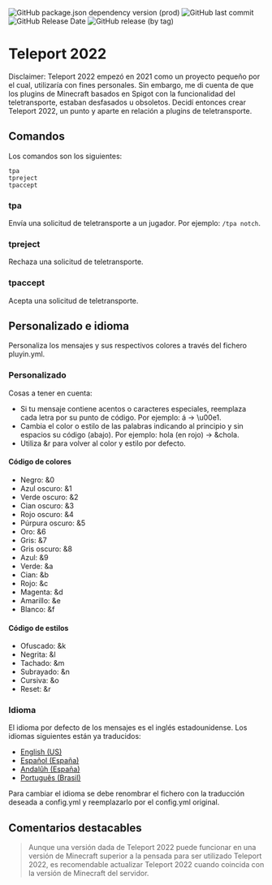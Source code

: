![GitHub package.json dependency version (prod)](https://img.shields.io/github/package-json/dependency-version/8ortiz4/teleport-2022/2.2.0?color=orange)
![GitHub last commit](https://img.shields.io/github/last-commit/8ortiz4/teleport-2022)
![GitHub Release Date](https://img.shields.io/github/release-date/8ortiz4/teleport-2022)
![GitHub release (by tag)](https://img.shields.io/github/downloads/8ortiz4/teleport-2022/2.2.0/total?color=brightgreen)

# Teleport 2022

Disclaimer: Teleport 2022 empezó en 2021 como un proyecto pequeño por el cual, utilizaría con fines personales. Sin embargo, me di cuenta de que los plugins de Minecraft basados en Spigot con la funcionalidad del teletransporte, estaban desfasados u obsoletos. Decidí entonces crear Teleport 2022, un punto y aparte en relación a plugins de teletransporte.

## Comandos

Los comandos son los siguientes:

```
tpa
tpreject
tpaccept
```

### tpa

Envía una solicitud de teletransporte a un jugador. Por ejemplo: `/tpa notch`.

### tpreject

Rechaza una solicitud de teletransporte.

### tpaccept

Acepta una solicitud de teletransporte.

## Personalizado e idioma

Personaliza los mensajes y sus respectivos colores a través del fichero pluyin.yml.

### Personalizado

Cosas a tener en cuenta:

- Si tu mensaje contiene acentos o caracteres especiales, reemplaza cada letra por su punto de código. Por ejemplo: á → \u00e1.
- Cambia el color o estilo de las palabras indicando al principio y sin espacios su código (abajo). Por ejemplo: hola (en rojo) → &chola.
- Utiliza &r para volver al color y estilo por defecto.

#### Código de colores

- Negro: &0
- Azul oscuro: &1
- Verde oscuro: &2
- Cian oscuro: &3
- Rojo oscuro: &4
- Púrpura oscuro: &5
- Oro: &6
- Gris: &7
- Gris oscuro: &8
- Azul: &9
- Verde: &a
- Cian: &b
- Rojo: &c
- Magenta: &d
- Amarillo: &e
- Blanco: &f

#### Código de estilos

- Ofuscado: &k
- Negrita: &l
- Tachado: &m
- Subrayado: &n
- Cursiva: &o
- Reset: &r

### Idioma

El idioma por defecto de los mensajes es el inglés estadounidense. Los idiomas siguientes están ya traducidos:

- [English (US)](https://github.com/8ortiz4/teleport-2022/blob/main/lang/en_us.yml)
- [Español (España)](https://github.com/8ortiz4/teleport-2022/blob/main/lang/es_es.yml)
- [Andalûh (España)](https://github.com/8ortiz4/teleport-2022/blob/main/lang/esan.yml)
- [Português (Brasil)](https://github.com/8ortiz4/teleport-2022/blob/main/lang/pt_br.yml)

Para cambiar el idioma se debe renombrar el fichero con la traducción deseada a config.yml y reemplazarlo por el config.yml original.

## Comentarios destacables

> Aunque una versión dada de Teleport 2022 puede funcionar en una versión de Minecraft superior a la pensada para ser utilizado Teleport 2022, es recomendable actualizar Teleport 2022 cuando coincida con la versión de Minecraft del servidor.
